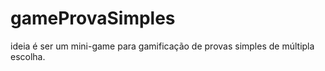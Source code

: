 # gameProvaSimples
ideia é ser um mini-game para gamificação de provas simples de múltipla escolha.
